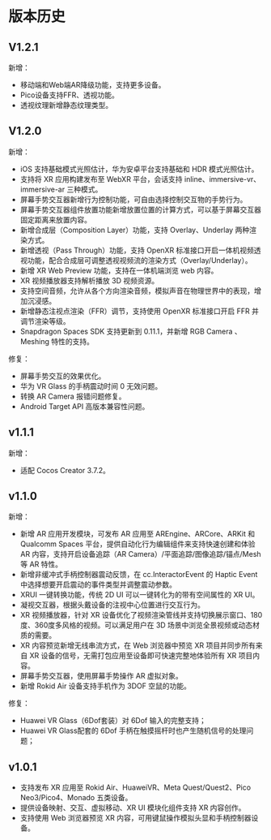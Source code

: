# 版本历史

## V1.2.1

新增：

- 移动端和Web端AR降级功能，支持更多设备。
- Pico设备支持FFR、透视功能。
- 透视纹理新增静态纹理类型。

## V1.2.0

新增：

- iOS 支持基础模式光照估计，华为安卓平台支持基础和 HDR 模式光照估计。
- 支持将 XR 应用构建发布至 WebXR 平台，会话支持 inline、immersive-vr、immersive-ar 三种模式。
- 屏幕手势交互器新增行为控制功能，可自由选择控制交互物的手势行为。
- 屏幕手势交互器组件放置功能新增放置位置的计算方式，可以基于屏幕交互器固定距离来放置内容。
- 新增合成层（Composition Layer）功能，支持 Overlay、Underlay 两种渲染方式。
- 新增透视（Pass Through）功能，支持 OpenXR 标准接口开启一体机视频透视功能，配合合成层可调整透视视频流的渲染方式（Overlay/Underlay）。
- 新增 XR Web Preview 功能，支持在一体机端浏览 web 内容。
- XR 视频播放器支持解析播放 3D 视频资源。
- 支持空间音频，允许从各个方向渲染音频，模拟声音在物理世界中的表现，增加沉浸感。
- 新增静态注视点渲染（FFR）调节，支持使用 OpenXR 标准接口开启 FFR 并调节渲染等级。
- Snapdragon Spaces SDK 支持更新到 0.11.1，并新增 RGB Camera 、Meshing 特性的支持。

修复：

- 屏幕手势交互的效果优化。
- 华为 VR Glass 的手柄震动时间 0 无效问题。
- 转换 AR Camera 报错问题修复。
- Android Target API 高版本兼容性问题。

## v1.1.1

新增：

- 适配 Cocos Creator 3.7.2。

## v1.1.0

新增：

- 新增 AR 应用开发模块，可发布 AR 应用至 AREngine、ARCore、ARKit 和 Qualcomm Spaces 平台，提供自动化行为编辑组件来支持快速创建和体验 AR 内容，支持开启设备追踪（AR Camera）/平面追踪/图像追踪/锚点/Mesh 等 AR 特性。
- 新增非缓冲式手柄控制器震动反馈，在 cc.InteractorEvent 的 Haptic Event 中选择想要开启震动的事件类型并调整震动参数。
- XRUI 一键转换功能，传统 2D UI 可以一键转化为的带有空间属性的 XR UI。
- 凝视交互器，根据头戴设备的注视中心位置进行交互行为。
- XR 视频播放器，针对 XR 设备优化了视频渲染管线并支持切换展示窗口、180度、360度多风格的视频。可以满足用户在 3D 场景中浏览全景视频或动态材质的需要。
- XR 内容预览新增无线串流方式，在 Web 浏览器中预览 XR 项目并同步所有来自 XR 设备的信号，无需打包应用至设备即可快速完整地体验所有 XR 项目内容。
- 屏幕手势交互器，使用屏幕手势操作 AR 虚拟对象。
- 新增 Rokid Air 设备支持手机作为 3DOF 空鼠的功能。

修复：

- Huawei VR Glass（6Dof套装）对 6Dof 输入的完整支持；
- Huawei VR Glass配套的 6Dof 手柄在触摸摇杆时也产生随机信号的处理问题；

## v1.0.1

- 支持发布 XR 应用至 Rokid Air、HuaweiVR、Meta Quest/Quest2、Pico Neo3/Pico4、Monado 五类设备。
- 提供设备映射、交互、虚拟移动、XR UI 模块化组件支持 XR 内容创作。
- 支持使用 Web 浏览器预览 XR 内容，可用键鼠操作模拟头显和手柄控制器设备。
